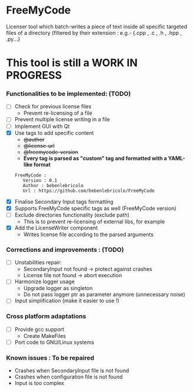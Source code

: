 # FreeMyCode
Licenser tool which batch-writes a piece of text inside all specific targeted files of a directory (filtered by their extension : e.g.- {.cpp , .c , .h , .hpp , .py...}

# This tool is still a WORK IN PROGRESS
### Functionalities to be implemented: (TODO)
- [ ] Check for previous license files
   * Prevent re-licensing of a file
- [ ] Prevent multiple license writing in a file
- [ ] Implement GUI with Qt
- [x] Use tags to add specific content
   - ~~@author~~
   - ~~@license-url~~
   - ~~@freemycode-version~~
   * **Every tag is parsed as "custom" tag and formatted with a YAML-like format**
    ```
    FreeMyCode :
       Version : 0.1
       Author : bebenlebricolo
       Url : https://github.com/bebenlebricolo/FreeMyCode
    ```
- [x] Finalise Secondary Input tags formatting
- [x] Supports FreeMyCode specific tags as well (FreeMyCode version)
- [ ] Exclude directories functionality (exclude path) 
   * This is to prevent re-licensing of external libs, for example
- [x] Add the LicenseWriter component
   * Writes license file according to the parsed arguments
  
### Corrections and improvements : (TODO)
- [ ] Unstabilities repair:
     * SecondaryInput not found -> protect against crashes
     * License file not found -> abort execution
- [ ] Harmonize logger usage
     * Upgrade logger as singleton
     * Do not pass logger ptr as parameter anymore (unnecessary noise)
 - [ ] Input simplification (make it easier to use !)
 
### Cross platform adaptations
- [ ] Provide gcc support
     * Create MakeFiles
- [ ] Port code to GNU/Linux systems
 
### Known issues : To be repaired
- Crashes when SecondaryInput file is not found
- Crashes when configuration file is not found
- Input is too complex
